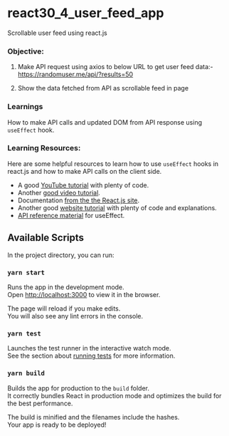 # react30_4_user_feed_app
Scrollable user feed using react.js

### Objective:
1. Make API request using axios to below URL to get user feed data:-   
https://randomuser.me/api/?results=50

2. Show the data fetched from API as scrollable feed in page 

### Learnings
How to make API calls and updated DOM from API response using `useEffect` hook.  

### Learning Resources:
Here are some helpful resources to learn how to use `useEffect` hooks in react.js and how to make API calls on the client side.

* A good [YouTube tutorial](https://www.youtube.com/watch?v=-4ni4uCUcvY) with plenty of code.
* Another [good video tutorial](https://www.youtube.com/watch?v=rDVe6pmeAjo).
* Documentation [from the the React.js site](https://reactjs.org/docs/hooks-effect.html ).
* Another good [website tutorial](https://daveceddia.com/useeffect-hook-examples/) with plenty of code and explanations.
* [API reference material](https://reactjs.org/docs/hooks-reference.html#useeffect) for useEffect.

## Available Scripts

In the project directory, you can run:

### `yarn start`

Runs the app in the development mode.<br />
Open [http://localhost:3000](http://localhost:3000) to view it in the browser.

The page will reload if you make edits.<br />
You will also see any lint errors in the console.

### `yarn test`

Launches the test runner in the interactive watch mode.<br />
See the section about [running tests](https://facebook.github.io/create-react-app/docs/running-tests) for more information.

### `yarn build`

Builds the app for production to the `build` folder.<br />
It correctly bundles React in production mode and optimizes the build for the best performance.

The build is minified and the filenames include the hashes.<br />
Your app is ready to be deployed!
